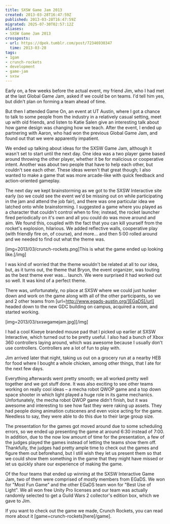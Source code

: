 ```yaml
---
title: SXSW Game Jam 2013
created: 2013-03-28T16:47:59Z
published: 2013-03-28T16:47:59Z
migrated: 2025-07-30T02:57:12Z
aliases:
- SXSW Game Jam 2013
crossposts:
- url: https://dpek.tumblr.com/post/72346930347
  time: 2013-03-28
tags:
- 1gam
- crunch-rockets
- development
- game-jam
- sxsw
---
```


Early on, a few weeks before the actual event, my friend Jim, who I had met at the last Global Game Jam, asked if we could be on teams. I'd tell him yes, but didn't plan on forming a team ahead of time.

But then I attended Game On, an event at UT Austin, where I got a chance to talk to some people from the industry in a relatively casual setting, meet up with old friends, and listen to Katie Salen give an interesting talk about how game design was changing how we teach. After the event, I ended up partnering with Aaron, who had won the previous Global Game Jam, and found out that we were apparently impatient.

We ended up talking about ideas for the SXSW Game Jam, although it wasn't set to start until the next day. One idea was a two player game based around throwing the other player, whether it be for malicious or cooperative intent. Another was about two people that have to help each other, but couldn't see each other. These ideas weren't that great though; I also wanted to make a game that was more arcade-like with quick feedback and action-oriented gameplay.

The next day we kept brainstorming as we got to the SXSW Interactive site early (so we could see the event we'd be missing out on while participating in the jam and attend the job fair), and there was one particular idea we latched onto while brainstorming. I suggested a game where you played as a character that couldn't control when to fire; instead, the rocket launcher fired periodically on it's own and all you could do was move around and aim. We found this, coupled with the fact that you can kill yourself from the rocket's explosion, hilarious. We added reflective walls, cooperative play (with friendly fire on, of course), and more... and then 5:00 rolled around and we needed to find out what the theme was.

[img=2013/03/crunch-rockets.png]This is what the game ended up looking like.[/img]

I was kind of worried that the theme wouldn't be related at all to our idea, but, as it turns out, the theme that Bryon, the event organizer, was touting as the best theme ever was... launch. We were surprised it had worked out so well. It was kind of a perfect theme.

There was, unfortunately, no place at SXSW where we could just hunker down and work on the game along with all of the other participants, so we and 2 other teams from [url=http://www.egads-austin.org/]EGaDS[/url] headed down to the new GDC building on campus, acquired a room, and started working.

[img=2013/03/sxswgamejam.jpg][/img]

I had a cool Kixeye branded mouse pad that I picked up earlier at SXSW Interactive, which turned out to be pretty useful. I also had a bunch of Xbox 360 controllers laying around, which was awesome because I usually don't use controllers. Controllers are a lot of fun to play with.

Jim arrived later that night, taking us out on a grocery run at a nearby HEB for food where I bought a whole chicken, among other things, that I ate for the next few days.

Everything afterwards went pretty smooth; we all worked pretty well together and we got stuff done. It was also exciting to see other teams working on really cool ideas – a mecha robot QWOP game and a top down space shooter in which light played a huge role in its game mechanics. Unfortunately, the mecha robot QWOP game didn't finish, but it was awesome and interesting to see how fast they were raking up assets. They had people doing animation cutscenes and even voice acting for the game. Needless to say, they were able to do this due to their large group size.

The presentation for the games got moved around due to some scheduling errors, so we ended up presenting the game at around 6:30 instead of 7:00. In addition, due to the now low amount of time for the presentation, a few of the judges played the games instead of letting the teams show them off. Thankfully, the judges had pretty ample time to check out the games and figure them out beforehand, but I still wish they let us present them so that we could show them something in the game that they might have missed or let us quickly share our experience of making the game.

Of the four teams that ended up winning at the SXSW Interactive Game Jam, two of them were comprised of mostly members from EGaDS. We won for "Most Fun Game" and the other EGaDS team won for "Best Use of Light". We all won free Unity Pro licenses and our team was actually randomly selected to get a Guild Wars 2 collector's edition box, which we gave to Jim.

If you want to check out the game we made, Crunch Rockets, you can read more about it [game=crunch-rockets]here[/game].
